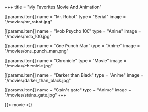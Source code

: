 +++
title = "My Favorites Movie And Animation"

[[params.item]]
name = "Mr. Robot"
type = "Serial"
image = "/movies/mr_robot.jpg"

[[params.item]]
name = "Mob Psycho 100"
type = "Anime"
image = "/movies/mob_100.jpg"

[[params.item]]
name = "One Punch Man"
type = "Anime"
image = "/movies/one_punch_man.png"

[[params.item]]
name = "Chronicle"
type = "Movie"
image = "/movies/chronicle.jpg"

[[params.item]]
name = "Darker than Black"
type = "Anime"
image = "/movies/darker_than_black.jpg"

[[params.item]]
name = "Stain's gate"
type = "Anime"
image = "/movies/stains_gate.jpg"
+++

{{< movie >}}
